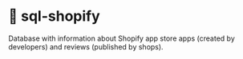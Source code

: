 # 🛒 sql-shopify
Database with information about Shopify app store apps (created by developers) and reviews (published by shops).
